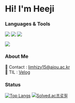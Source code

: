 # Hi! I'm Heeji 

### Languages & Tools

<img src="https://img.shields.io/badge/c-A8B9CC?style=for-the-badge&logo=c&logoColor=black"> <img src="https://img.shields.io/badge/python-3776AB?style=for-the-badge&logo=python&logoColor=white"> <img src="https://img.shields.io/badge/javascript-F7DF1E?style=for-the-badge&logo=javascript&logoColor=black">

<img src="https://img.shields.io/badge/node.js-339933?style=for-the-badge&logo=nodedotjs&logoColor=white">

### About Me

💌 Contact : limhizy15@ajou.ac.kr <br>
🚀 TIL : [Velog](https://velog.io/@limhizy15)


### Status

[![Top Langs](https://github-readme-stats.vercel.app/api/top-langs/?username=limhizy15&layout=compact&hide=Visual%20Basic)](https://github.com/anuraghazra/github-readme-stats)
[![Solved.ac프로필](http://mazassumnida.wtf/api/generate_badge?boj=limhizy15)](https://solved.ac/limhizy15)



